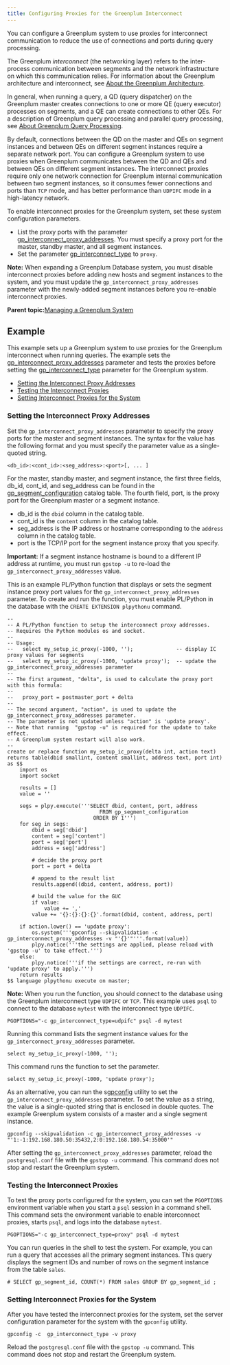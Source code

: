 ```yaml
---
title: Configuring Proxies for the Greenplum Interconnect 
---
```


You can configure a Greenplum system to use proxies for interconnect communication to reduce the use of connections and ports during query processing.

The Greenplum *interconnect* \(the networking layer\) refers to the inter-process communication between segments and the network infrastructure on which this communication relies. For information about the Greenplum architecture and interconnect, see [About the Greenplum Architecture](../intro/arch_overview.html).

In general, when running a query, a QD \(query dispatcher\) on the Greenplum master creates connections to one or more QE \(query executor\) processes on segments, and a QE can create connections to other QEs. For a description of Greenplum query processing and parallel query processing, see [About Greenplum Query Processing](../query/topics/parallel-proc.html).

By default, connections between the QD on the master and QEs on segment instances and between QEs on different segment instances require a separate network port. You can configure a Greenplum system to use proxies when Greenplum communicates between the QD and QEs and between QEs on different segment instances. The interconnect proxies require only one network connection for Greenplum internal communication between two segment instances, so it consumes fewer connections and ports than `TCP` mode, and has better performance than `UDPIFC` mode in a high-latency network.

To enable interconnect proxies for the Greenplum system, set these system configuration parameters.

-   List the proxy ports with the parameter [gp\_interconnect\_proxy\_addresses](../../ref_guide/config_params/guc-list.html). You must specify a proxy port for the master, standby master, and all segment instances.
-   Set the parameter [gp\_interconnect\_type](../../ref_guide/config_params/guc-list.html) to `proxy`.

**Note:** When expanding a Greenplum Database system, you must disable interconnect proxies before adding new hosts and segment instances to the system, and you must update the `gp_interconnect_proxy_addresses` parameter with the newly-added segment instances before you re-enable interconnect proxies.

**Parent topic:**[Managing a Greenplum System](../managing/partII.html)

## <a id="topic_z4l_lcg_4mb"></a>Example 

This example sets up a Greenplum system to use proxies for the Greenplum interconnect when running queries. The example sets the [gp\_interconnect\_proxy\_addresses](../../ref_guide/config_params/guc-list.html) parameter and tests the proxies before setting the [gp\_interconnect\_type](../../ref_guide/config_params/guc-list.html) parameter for the Greenplum system.

-   [Setting the Interconnect Proxy Addresses](#set_proxy_address)
-   [Testing the Interconnect Proxies](#test_proxy)
-   [Setting Interconnect Proxies for the System](#set_gpdb_proxy)

### <a id="set_proxy_address"></a>Setting the Interconnect Proxy Addresses 

Set the `gp_interconnect_proxy_addresses` parameter to specify the proxy ports for the master and segment instances. The syntax for the value has the following format and you must specify the parameter value as a single-quoted string.

```
<db_id>:<cont_id>:<seg_address>:<port>[, ... ]
```

For the master, standby master, and segment instance, the first three fields, db\_id, cont\_id, and seg\_address can be found in the [gp\_segment\_configuration](../../ref_guide/system_catalogs/gp_segment_configuration.html) catalog table. The fourth field, port, is the proxy port for the Greenplum master or a segment instance.

-   db\_id is the `dbid` column in the catalog table.
-   cont\_id is the `content` column in the catalog table.
-   seg\_address is the IP address or hostname corresponding to the `address` column in the catalog table.
-   port is the TCP/IP port for the segment instance proxy that you specify.

**Important:** If a segment instance hostname is bound to a different IP address at runtime, you must run `gpstop -u` to re-load the `gp_interconnect_proxy_addresses` value.

This is an example PL/Python function that displays or sets the segment instance proxy port values for the `gp_interconnect_proxy_addresses` parameter. To create and run the function, you must enable PL/Python in the database with the `CREATE EXTENSION plpythonu` command.

```
--
-- A PL/Python function to setup the interconnect proxy addresses.
-- Requires the Python modules os and socket.
--
-- Usage:
--   select my_setup_ic_proxy(-1000, '');              -- display IC proxy values for segments
--   select my_setup_ic_proxy(-1000, 'update proxy');  -- update the gp_interconnect_proxy_addresses parameter
--
-- The first argument, "delta", is used to calculate the proxy port with this formula:
--
--   proxy_port = postmaster_port + delta
--
-- The second argument, "action", is used to update the gp_interconnect_proxy_addresses parameter.
-- The parameter is not updated unless "action" is 'update proxy'.
-- Note that running  "gpstop -u" is required for the update to take effect. 
-- A Greenplum system restart will also work.
--
create or replace function my_setup_ic_proxy(delta int, action text)
returns table(dbid smallint, content smallint, address text, port int) as $$
    import os
    import socket

    results = []
    value = ''

    segs = plpy.execute('''SELECT dbid, content, port, address
                              FROM gp_segment_configuration
                            ORDER BY 1''')
    for seg in segs:
        dbid = seg['dbid']
        content = seg['content']
        port = seg['port']
        address = seg['address']

        # decide the proxy port
        port = port + delta

        # append to the result list
        results.append((dbid, content, address, port))

        # build the value for the GUC
        if value:
            value += ','
        value += '{}:{}:{}:{}'.format(dbid, content, address, port)

    if action.lower() == 'update proxy':
        os.system('''gpconfig --skipvalidation -c gp_interconnect_proxy_addresses -v "'{}'"'''.format(value))
        plpy.notice('''the settings are applied, please reload with 'gpstop -u' to take effect.''')
    else:
        plpy.notice('''if the settings are correct, re-run with 'update proxy' to apply.''')
    return results
$$ language plpythonu execute on master;
```

**Note:** When you run the function, you should connect to the database using the Greenplum interconnect type `UDPIFC` or `TCP`. This example uses `psql` to connect to the database `mytest` with the interconnect type `UDPIFC`.

```
PGOPTIONS="-c gp_interconnect_type=udpifc" psql -d mytest
```

Running this command lists the segment instance values for the `gp_interconnect_proxy_addresses` parameter.

```
select my_setup_ic_proxy(-1000, '');
```

This command runs the function to set the parameter.

```
select my_setup_ic_proxy(-1000, 'update proxy');
```

As an alternative, you can run the s[gpconfig](../../utility_guide/ref/gpconfig.html) utility to set the `gp_interconnect_proxy_addresses` parameter. To set the value as a string, the value is a single-quoted string that is enclosed in double quotes. The example Greenplum system consists of a master and a single segment instance.

```
gpconfig --skipvalidation -c gp_interconnect_proxy_addresses -v "'1:-1:192.168.180.50:35432,2:0:192.168.180.54:35000'"
```

After setting the `gp_interconnect_proxy_addresses` parameter, reload the `postgresql.conf` file with the `gpstop -u` command. This command does not stop and restart the Greenplum system.

### <a id="test_proxy"></a>Testing the Interconnect Proxies 

To test the proxy ports configured for the system, you can set the `PGOPTIONS` environment variable when you start a `psql` session in a command shell. This command sets the environment variable to enable interconnect proxies, starts `psql`, and logs into the database `mytest`.

```
PGOPTIONS="-c gp_interconnect_type=proxy" psql -d mytest
```

You can run queries in the shell to test the system. For example, you can run a query that accesses all the primary segment instances. This query displays the segment IDs and number of rows on the segment instance from the table `sales`.

```
# SELECT gp_segment_id, COUNT(*) FROM sales GROUP BY gp_segment_id ;
```

### <a id="set_gpdb_proxy"></a>Setting Interconnect Proxies for the System 

After you have tested the interconnect proxies for the system, set the server configuration parameter for the system with the `gpconfig` utility.

```
gpconfig -c  gp_interconnect_type -v proxy
```

Reload the `postgresql.conf` file with the `gpstop -u` command. This command does not stop and restart the Greenplum system.

